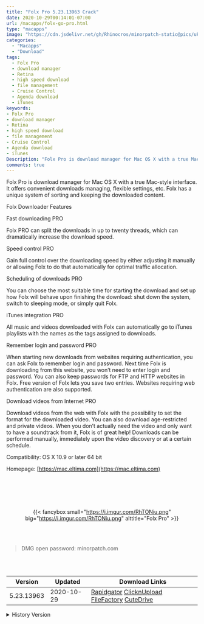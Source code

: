 ```yaml
---
title: "Folx Pro 5.23.13963 Crack"
date: 2020-10-29T00:14:01-07:00
url: /macapps/folx-go-pro.html
type: "macapps"
image: "https://cdn.jsdelivr.net/gh/Rhinocros/minorpatch-static@pics/uPic/nrhtPz.png"
categories:
  - "Macapps"
  - "Download"
tags:
  - Folx Pro
  - download manager
  - Retina
  - high speed download
  - file management
  - Cruise Control
  - Agenda download
  - iTunes
keywords:
- Folx Pro
- download manager
- Retina
- high speed download
- file management
- Cruise Control
- Agenda download
- iTunes
Description: "Folx Pro is download manager for Mac OS X with a true Mac-style interface. It offers convenient downloads managing, flexible settings"
comments: true
---
```


Folx Pro is download manager for Mac OS X with a true Mac-style interface. It offers convenient downloads managing, flexible settings, etc. Folx has a unique system of sorting and keeping the downloaded content.

Folx Downloader Features



Fast downloading PRO

Folx PRO can split the downloads in up to twenty threads, which can dramatically increase the download speed.



Speed control PRO

Gain full control over the downloading speed by either adjusting it manually or allowing Folx to do that automatically for optimal traffic allocation.



Scheduling of downloads PRO

You can choose the most suitable time for starting the download and set up how Folx will behave upon finishing the download: shut down the system, switch to sleeping mode, or simply quit Folx.



iTunes integration PRO

All music and videos downloaded with Folx can automatically go to iTunes playlists with the names as the tags assigned to downloads.



Remember login and password PRO

When starting new downloads from websites requiring authentication, you can ask Folx to remember login and password. Next time Folx is downloading from this website, you won’t need to enter login and password. You can also keep passwords for FTP and HTTP websites in Folx. Free version of Folx lets you save two entries. Websites requiring web authentication are also supported.



Download videos from Internet PRO



Download videos from the web with Folx with the possibility to set the format for the downloaded video. You can also download age-restricted and private videos. When you don’t actually need the video and only want to have a soundtrack from it, Folx is of great help! Downloads can be performed manually, immediately upon the video discovery or at a certain schedule.



Compatibility: OS X 10.9 or later 64 bit

Homepage: [https://mac.eltima.com](https://mac.eltima.com)

<br/>
<br/>
<script async src="https://pagead2.googlesyndication.com/pagead/js/adsbygoogle.js"></script>
<ins class="adsbygoogle"
     style="display:block; text-align:center;"
     data-ad-layout="in-article"
     data-ad-format="fluid"
     data-ad-client="ca-pub-8746275014476192"
     data-ad-slot="5144997159"></ins>
<script>
     (adsbygoogle = window.adsbygoogle || []).push({});
</script>
<br/>
<br/>


<center>

{{< fancybox small="https://i.imgur.com/RhTONiu.png" big="https://i.imgur.com/RhTONiu.png" alttitle="Folx Pro" >}}

</center>

<br/>
<br/>


> DMG open password: minorpatch.com

<br/>

<br/>
<div id="history_version" class="history_version">

| Version | Updated | Download Links |
| ---- | ---- | ---- |
| 5.23.13963 | 2020-10-29 | [Rapidgator](https://ouo.io/Tl551)   [ClicknUpload](https://ouo.io/Hqg9Mia)   [FileFactory](https://ouo.io/ZCC1LfL)   [CuteDrive](https://ouo.io/Q44xrg) |
<details>
<summary>History Version</summary>

| Version | Updated | Download Links |
| ---- | ---- | ---- |
| 5.22.13962 | 2020-10-14 | [UsersCloud](https://ouo.io/eYORqn)   [ClicknUpload](https://ouo.io/rRuWMal)   [FileFactory](https://ouo.io/AOvsSH)   [CuteDrive](https://ouo.io/yWQ0NI) |
| 5.21.13951 | 2020-08-07 | [UsersCloud](https://ouo.io/WLcJRa)   [ClicknUpload](https://ouo.io/em53QM)   [FileFactory](https://ouo.io/48K90e)   [CuteDrive](https://ouo.io/Ycxvxl) |
| 5.20.13946 | 2020-06-11 | [UsersCloud](https://ouo.io/c729w0m)   [ClicknUpload](https://ouo.io/cjaCSa)   [FileFactory](https://ouo.io/fYrGYT)   [CuteDrive](https://ouo.io/HiHbkQ) |
| 5.19.13945 | 2020-06-02 | [UsersCloud](https://ouo.io/YJGvlX5)   [ClicknUpload](https://ouo.io/peSrMk)   [FileFactory](https://ouo.io/lxSBGE)   [CuteDrive](https://ouo.io/8iYxR8) |
| 5.18.13943 | 2020-04-10 | [UsersCloud](https://ouo.io/MKYOEH)   [ClicknUpload](https://ouo.io/Gz3gl0)   [FileFactory](https://ouo.io/59Lcdp)   [CuteDrive](https://ouo.io/M51jwK) |
| 5.17.13942 | 2020-04-01 | [UsersCloud](https://ouo.io/qAVhAb)   [ClicknUpload](https://ouo.io/yjpHyC)   [FileFactory](https://ouo.io/BN16xn)   [CuteDrive](https://ouo.io/W3ONQh) |
| 5.16.13940 | 2020-03-24 | [UsersCloud](https://ouo.io/pcUxdb)   [ClicknUpload](https://ouo.io/dqd5Jw)   [FileFactory](https://ouo.io/V6gtzDb)   [CuteDrive](https://ouo.io/fOqiH1) |
| 5.15 | 2020-03-14 | [UsersCloud](https://ouo.io/MCiw6c)   [ClicknUpload](https://ouo.io/Py8FMmE)   [FileFactory](https://ouo.io/EepZ6l)   [CuteDrive](https://ouo.io/s2oPYr) |
</details>

</div>
